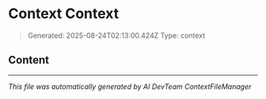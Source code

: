 # Context Context

> Generated: 2025-08-24T02:13:00.424Z
> Type: context

## Content



---
*This file was automatically generated by AI DevTeam ContextFileManager*
